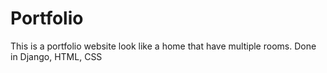 # Portfolio
This is a portfolio website look like a home that have multiple rooms. Done in Django, HTML, CSS 
